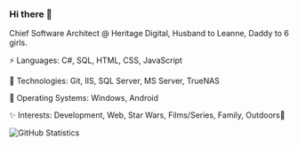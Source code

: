 ### Hi there 👋

Chief Software Architect @ Heritage Digital, Husband to Leanne, Daddy to 6 girls.

⚡ Languages: C#, SQL, HTML, CSS, JavaScript

🚀 Technologies: Git, IIS, SQL Server, MS Server, TrueNAS

💾 Operating Systems: Windows, Android

✨ Interests: Development, Web, Star Wars, Films/Series, Family, Outdoors🌳

![GitHub Statistics](https://github-readme-stats.vercel.app/api?username=mattjuffs&count_private=false&show_icons=true)
